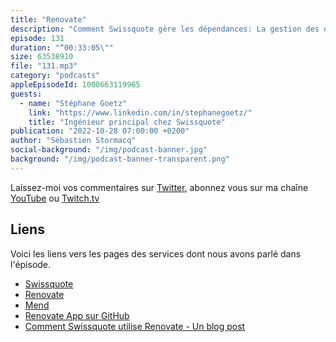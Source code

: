 ```yaml
---
title: "Renovate"
description: "Comment Swissquote gère les dépendances: La gestion des dépendances dans un projet peut rapidement devenir une tâche à plein temps. Garder ses packages à jours est important pour sécuriser vos usines de production de logiciels. Il existe des outils qui automatisent ces tâches et vous propose automatiquement des pull request sur vos repos.  Un de ces outils s'appelle Renovate de Mend. Renovate est disponible en version open-source comme une app GitHub que vous pouvez intégrer en quelques clicks dans vos applications. Dans cet épisode, j'ai eu une conversation avec Swissquote, une sociéte Suisse qui utilise Renovate depuis trois sans sur plusieurs centaines d'entrepôts de code."
episode: 131
duration: "“00:33:05\""
size: 63538910
file: "131.mp3"
category: "podcasts"
appleEpisodeId: 1000663119965
guests:
  - name: "Stéphane Goetz"
    link: "https://www.linkedin.com/in/stephanegoetz/"
    title: "Ingénieur principal chez Swissquote"
publication: "2022-10-28 07:00:00 +0200"
author: "Sébastien Stormacq"
social-background: "/img/podcast-banner.jpg"
background: "/img/podcast-banner-transparent.png"
---
```


Laissez-moi vos commentaires sur [Twitter](https://twitter.com/sebsto), abonnez vous sur ma chaîne [YouTube](https://www.youtube.com/sebsto) ou [Twitch.tv](https://www.twitch.tv/sebAWS)

## Liens

Voici les liens vers les pages des services dont nous avons parlé dans l'épisode.

- [Swissquote](https://en.swissquote.com/)
- [Renovate](https://github.com/renovatebot/renovate)
- [Mend](https://www.mend.io/free-developer-tools/renovate/)
- [Renovate App sur GitHub](https://github.com/apps/renovate)
- [Comment Swissquote utilise Renovate - Un blog post](https://medium.com/swissquote-engineering/how-swissquote-is-keeping-software-dependencies-up-to-date-with-renovate-6246e8b20437)


